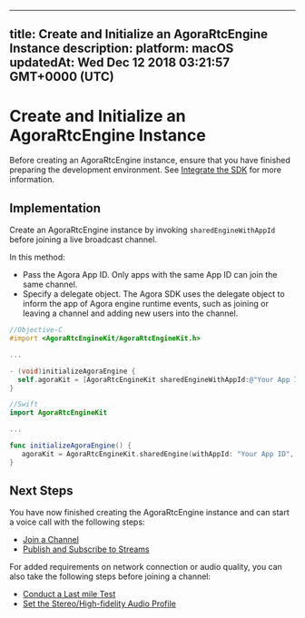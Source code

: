 
---
title: Create and Initialize an AgoraRtcEngine Instance
description: 
platform: macOS
updatedAt: Wed Dec 12 2018 03:21:57 GMT+0000 (UTC)
---
# Create and Initialize an AgoraRtcEngine Instance
Before creating an AgoraRtcEngine instance, ensure that you have finished preparing the development environment. See [Integrate the SDK](../../en/Voice/mac_video.md) for more information.

## Implementation
Create an AgoraRtcEngine instance by invoking `sharedEngineWithAppId` before joining a live broadcast channel.

In this method:

- Pass the Agora App ID. Only apps with the same App ID can join the same channel.
- Specify a delegate object. The Agora SDK uses the delegate object to inform the app of Agora engine runtime events, such as joining or leaving a channel and adding new users into the channel.

```objective-c
//Objective-C
#import <AgoraRtcEngineKit/AgoraRtcEngineKit.h>

...

- (void)initializeAgoraEngine {
  self.agoraKit = [AgoraRtcEngineKit sharedEngineWithAppId:@"Your App ID" delegate:self];
}
```

```swift
//Swift
import AgoraRtcEngineKit

...

func initializeAgoraEngine() {
   agoraKit = AgoraRtcEngineKit.sharedEngine(withAppId: "Your App ID", delegate: self)
}
```

## Next Steps
You have now finished creating the AgoraRtcEngine instance and can start a voice call with the following steps:

* [Join a Channel](../../en/Voice/join_communication_mac.md)
* [Publish and Subscribe to Streams](../../en/Voice/publish_mac_audio.md)

For added requirements on network connection or audio quality, you can also take the following steps before joining a channel:

* [Conduct a Last mile Test](../../en/Voice/lastmile_ios.md)
* [Set the Stereo/High-fidelity Audio Profile](../../en/Voice/audio_profile_mac.md)
